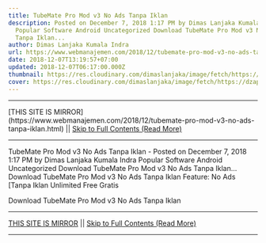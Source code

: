 ```yaml
---
title: TubeMate Pro Mod v3 No Ads Tanpa Iklan
description: Posted on December 7, 2018 1:17 PM by Dimas Lanjaka Kumala Indra
  Popular Software Android Uncategorized Download TubeMate Pro Mod v3 No Ads
  Tanpa Iklan...
author: Dimas Lanjaka Kumala Indra
url: https://www.webmanajemen.com/2018/12/tubemate-pro-mod-v3-no-ads-tanpa-iklan.html
date: 2018-12-07T13:19:57+07:00
updated: 2018-12-07T06:17:00.000Z
thumbnail: https://res.cloudinary.com/dimaslanjaka/image/fetch/https://dzapk.com/imagefly/w200-h200-c/images/2017/12/09/3514/thumb_tubemate-pro-v3-0-11-1038-apk_1.jpg
cover: https://res.cloudinary.com/dimaslanjaka/image/fetch/https://dzapk.com/imagefly/w200-h200-c/images/2017/12/09/3514/thumb_tubemate-pro-v3-0-11-1038-apk_1.jpg
---
```


<hr/> [THIS SITE IS MIRROR](https://www.webmanajemen.com/2018/12/tubemate-pro-mod-v3-no-ads-tanpa-iklan.html) || <a href="https://www.webmanajemen.com/2018/12/tubemate-pro-mod-v3-no-ads-tanpa-iklan.html" rel="follow" class="button" id="read-more">Skip to Full Contents (Read More)</a> <hr/> TubeMate Pro Mod v3 No Ads Tanpa Iklan - Posted on December 7, 2018 1:17 PM by Dimas Lanjaka Kumala Indra Popular Software Android Uncategorized Download TubeMate Pro Mod v3 No Ads Tanpa Iklan... Download TubeMate Pro Mod v3 No Ads Tanpa Iklan 
Feature: 
No Ads [Tanpa Iklan
Unlimited
Free Gratis


Download TubeMate Pro Mod v3 No Ads Tanpa Iklan <hr/> [THIS SITE IS MIRROR](https://www.webmanajemen.com/2018/12/tubemate-pro-mod-v3-no-ads-tanpa-iklan.html) || <a href="https://www.webmanajemen.com/2018/12/tubemate-pro-mod-v3-no-ads-tanpa-iklan.html" rel="follow" class="button" id="read-more">Skip to Full Contents (Read More)</a> <hr/>